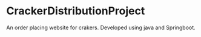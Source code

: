 # CrackerDistributionProject
An order placing website for crakers. Developed using java and Springboot. 
